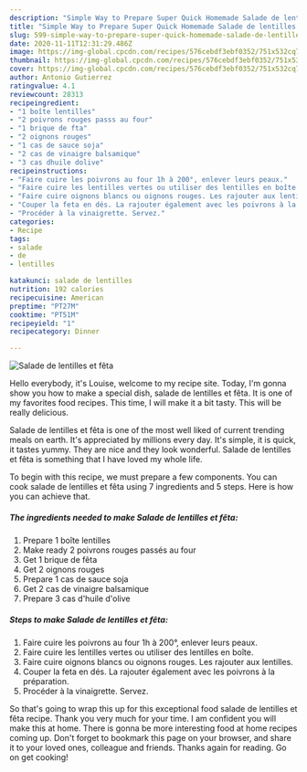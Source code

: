 ```yaml
---
description: "Simple Way to Prepare Super Quick Homemade Salade de lentilles et fêta"
title: "Simple Way to Prepare Super Quick Homemade Salade de lentilles et fêta"
slug: 599-simple-way-to-prepare-super-quick-homemade-salade-de-lentilles-et-feta
date: 2020-11-11T12:31:29.486Z
image: https://img-global.cpcdn.com/recipes/576cebdf3ebf0352/751x532cq70/salade-de-lentilles-et-feta-photo-principale-de-la-recette.jpg
thumbnail: https://img-global.cpcdn.com/recipes/576cebdf3ebf0352/751x532cq70/salade-de-lentilles-et-feta-photo-principale-de-la-recette.jpg
cover: https://img-global.cpcdn.com/recipes/576cebdf3ebf0352/751x532cq70/salade-de-lentilles-et-feta-photo-principale-de-la-recette.jpg
author: Antonio Gutierrez
ratingvalue: 4.1
reviewcount: 28313
recipeingredient:
- "1 boîte lentilles"
- "2 poivrons rouges passs au four"
- "1 brique de fta"
- "2 oignons rouges"
- "1 cas de sauce soja"
- "2 cas de vinaigre balsamique"
- "3 cas dhuile dolive"
recipeinstructions:
- "Faire cuire les poivrons au four 1h à 200°, enlever leurs peaux."
- "Faire cuire les lentilles vertes ou utiliser des lentilles en boîte."
- "Faire cuire oignons blancs ou oignons rouges. Les rajouter aux lentilles."
- "Couper la feta en dés. La rajouter également avec les poivrons à la préparation."
- "Procéder à la vinaigrette. Servez."
categories:
- Recipe
tags:
- salade
- de
- lentilles

katakunci: salade de lentilles 
nutrition: 192 calories
recipecuisine: American
preptime: "PT27M"
cooktime: "PT51M"
recipeyield: "1"
recipecategory: Dinner

---
```



![Salade de lentilles et fêta](https://img-global.cpcdn.com/recipes/576cebdf3ebf0352/751x532cq70/salade-de-lentilles-et-feta-photo-principale-de-la-recette.jpg)

Hello everybody, it's Louise, welcome to my recipe site. Today, I'm gonna show you how to make a special dish, salade de lentilles et fêta. It is one of my favorites food recipes. This time, I will make it a bit tasty. This will be really delicious.

Salade de lentilles et fêta is one of the most well liked of current trending meals on earth. It's appreciated by millions every day. It's simple, it is quick, it tastes yummy. They are nice and they look wonderful. Salade de lentilles et fêta is something that I have loved my whole life.




To begin with this recipe, we must prepare a few components. You can cook salade de lentilles et fêta using 7 ingredients and 5 steps. Here is how you can achieve that.

<!--inarticleads1-->

##### The ingredients needed to make Salade de lentilles et fêta:

1. Prepare 1 boîte lentilles
1. Make ready 2 poivrons rouges passés au four
1. Get 1 brique de fêta
1. Get 2 oignons rouges
1. Prepare 1 cas de sauce soja
1. Get 2 cas de vinaigre balsamique
1. Prepare 3 cas d&#39;huile d&#39;olive




<!--inarticleads2-->

##### Steps to make Salade de lentilles et fêta:

1. Faire cuire les poivrons au four 1h à 200°, enlever leurs peaux.
1. Faire cuire les lentilles vertes ou utiliser des lentilles en boîte.
1. Faire cuire oignons blancs ou oignons rouges. Les rajouter aux lentilles.
1. Couper la feta en dés. La rajouter également avec les poivrons à la préparation.
1. Procéder à la vinaigrette. Servez.




So that's going to wrap this up for this exceptional food salade de lentilles et fêta recipe. Thank you very much for your time. I am confident you will make this at home. There is gonna be more interesting food at home recipes coming up. Don't forget to bookmark this page on your browser, and share it to your loved ones, colleague and friends. Thanks again for reading. Go on get cooking!
